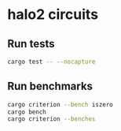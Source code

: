 # halo2 circuits

## Run tests

```sh
cargo test -- --nocapture
```

## Run benchmarks

```sh
cargo criterion --bench iszero
cargo bench
cargo criterion --benches
```
